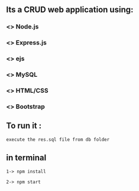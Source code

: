 ## Its a CRUD web application using:
### <> Node.js
### <> Express.js 
### <> ejs
### <> MySQL
### <> HTML/CSS
### <> Bootstrap
###

## To run it :

```execute the res.sql file from db folder```

## in terminal

```1-> npm install```


```2-> npm start```
